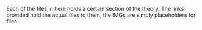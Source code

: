 Each of the files in here holds a certain section of the theory. The links provided hold the actual files to them, the IMGs are simply placeholders for files.
